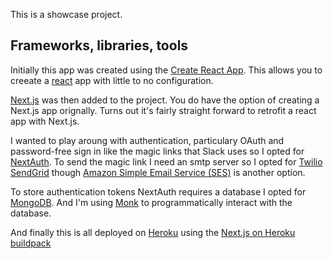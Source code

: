 This is a showcase project.

## Frameworks, libraries, tools

Initially this app was created using the [Create React App](https://github.com/facebook/create-react-app). This allows you to creeate a [react](https://reactjs.org/) app with little to no configuration.

[Next.js](https://nextjs.org/) was then added to the project. You do have the option of creating a Next.js app orignally. Turns out it's fairly straight forward to retrofit a react app with Next.js.

I wanted to play aroung with authentication, particulary OAuth and password-free sign in like the magic links that Slack uses so I opted for [NextAuth](https://next-auth.js.org/). To send the magic link I need an smtp server so I opted for [Twilio SendGrid](https://sendgrid.com/) though [Amazon Simple Email Service (SES)](https://aws.amazon.com/ses/) is another option.

To store authentication tokens NextAuth requires a database I opted for [MongoDB](https://www.mongodb.com/). And I'm using [Monk](https://github.com/Automattic/monk) to programmatically interact with the database.

And finally this is all deployed on [Heroku](https://dashboard.heroku.com/) using the [Next.js on Heroku buildpack](https://elements.heroku.com/buildpacks/mars/heroku-nextjs)
